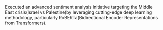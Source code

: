Executed an advanced sentiment analysis initiative targeting the Middle East crisis(Israel vs Palestine)by leveraging cutting-edge deep learning methodology, particularly RoBERTa(Bidirectional Encoder Representations from Transformers).
